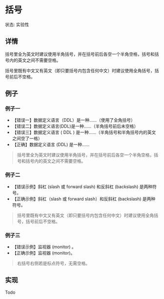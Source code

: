 # 括号

状态: 实验性

## 详情

括号里全为英文时建议使用半角括号，并在括号前后各空一个半角空格，括号和括号内的英文之间不需要空格。

括号里既有中文又有英文（即只要括号内包含任何中文）时建议使用全角括号，括号前后不空格。

## 例子

### 例子一

- 【错误一】数据定义语言（DDL）是一种……（使用了全角括号）
- 【错误二】数据定义语言(DDL)是一种……（半角括号前后未空格）
- 【错误三】数据定义语言 ( DDL ) 是一种……（半角括号和半角括号内的英文之间空了一格）
- 【正确】数据定义语言 (DDL) 是一种……

> 括号里全为英文时建议使用半角括号，并在括号前后各空一个半角空格，括号和括号内的英文之间不需要空格。
>

### 例子二

- 【错误示例】斜杠 (slash 或 forward slash) 和反斜杠 (backslash) 是两种符号。
- 【正确示例】斜杠（slash 或 forward slash）和反斜杠 (backslash) 是两种符号。

> 括号里既有中文又有英文（即只要括号内包含任何中文）时建议使用全角括号，括号前后不空格。
>



### 例子三

- 【错误示例】监视器 (monitor) 。
- 【正确示例】监视器 (monitor)。

> 右括号右侧若是标点符号，无需空格。



## 实现

Todo